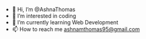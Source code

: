 - 👋 Hi, I’m @AshnaThomas
- 👀 I’m interested in coding
- 🌱 I’m currently learning Web Development 
- 📫 How to reach me ashnamthomas95@gmail.com

<!---
AshnaThomas/AshnaThomas is a ✨ special ✨ repository because its `README.md` (this file) appears on your GitHub profile.
You can click the Preview link to take a look at your changes.
--->
